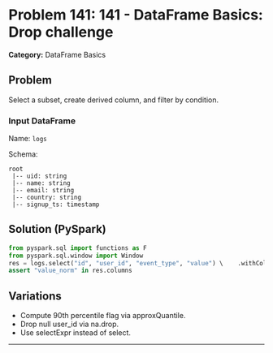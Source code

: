 # Problem 141: 141 - DataFrame Basics: Drop challenge

**Category:** DataFrame Basics

## Problem
Select a subset, create derived column, and filter by condition.

### Input DataFrame
Name: `logs`

Schema:
```
root
 |-- uid: string
 |-- name: string
 |-- email: string
 |-- country: string
 |-- signup_ts: timestamp
```

## Solution (PySpark)
```python
from pyspark.sql import functions as F
from pyspark.sql.window import Window
res = logs.select("id", "user_id", "event_type", "value") \    .withColumn("value_norm", (F.col("value") - F.mean("value").over(Window.partitionBy()))/F.stddev_pop("value").over(Window.partitionBy())) \    .filter(F.col("event_type") == "purchase")
assert "value_norm" in res.columns
```

## Variations
- Compute 90th percentile flag via approxQuantile.
- Drop null user_id via na.drop.
- Use selectExpr instead of select.

---
